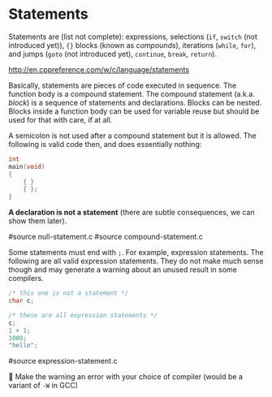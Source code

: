 # Statements

Statements are (list not complete): expressions, selections (`if`, `switch` (not
introduced yet)), `{}` blocks (known as *compounds*), iterations (`while`,
`for`), and jumps (`goto` (not introduced yet), `continue`, `break`, `return`).

http://en.cppreference.com/w/c/language/statements

Basically, statements are pieces of code executed in sequence. The function body
is a compound statement. The compound statement (a.k.a. *block*) is a sequence
of statements and declarations.  Blocks can be nested.  Blocks inside a function
body can be used for variable reuse but should be used for that with care, if at
all.

A semicolon is not used after a compound statement but it is allowed.  The
following is valid code then, and does essentially nothing:

```C
int
main(void)
{
	{ }
	{ };
}
```

**A declaration is not a statement** (there are subtle consequences, we can show
them later).

#source null-statement.c
#source compound-statement.c

Some statements must end with `;`.  For example, expression statements.  The
following are all valid expression statements.  They do not make much sense
though and may generate a warning about an unused result in some compilers.

```C
/* this one is not a statement */
char c;

/* these are all expression statements */
c;
1 + 1;
1000;
"hello";
```

#source expression-statement.c

:wrench: Make the warning an error with your choice of compiler (would be a
variant of `-W` in GCC)
